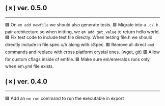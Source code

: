 ## (✗) ver. 0.5.0
-----------------
  🟩 On `em add newfile` we should also generate tests.
  🟩 Migrate into a `.c/.h` pair architecture so when initting, we `em add get_value` to return hello world.
  🟩 Fix test code to include test file directly.  When testing file.h we should directly include in file.spec.c/h along with cSpec.
  🟥 Remove all direct `cmd` commands and replace with cross platform crystal ones. (wget, git)
  🟥 Allow for custom cflags inside of emfile.
  🟩 Make sure em/emeralds runs only when em.yml file exists.

## (✗) ver. 0.4.0
-----------------
  🟩 Add an `em run` command to run the executable in export
